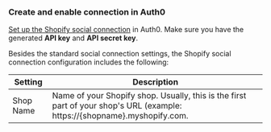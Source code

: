 ### Create and enable connection in Auth0

[Set up the Shopify social connection](https://auth0.com/docs/dashboard/guides/connections/set-up-connections-social) in Auth0. Make sure you have the generated **API key** and **API secret key**.

Besides the standard social connection settings, the Shopify social connection configuration includes the following:

| Setting | Description | 
|---------|-------------|
| Shop Name | Name of your Shopify shop. Usually, this is the first part of your shop's URL (example: https://{shopname}.myshopify.com. |
